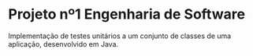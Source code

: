 # Projeto nº1 Engenharia de Software

Implementação de testes unitários a um conjunto de classes de uma aplicação, desenvolvido em Java.
